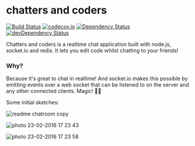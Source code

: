 # chatters and coders


[![Build Status](https://travis-ci.org/threeLoops/chat-room.svg?branch=master)](https://travis-ci.org/threeLoops/chat-room)
[![codecov.io](https://codecov.io/github/threeLoops/chat-room/coverage.svg?branch=master)](https://codecov.io/github/threeLoops/chat-room?branch=master)
[![Dependency Status](https://david-dm.org/threeloops/chat-room.svg)](https://david-dm.org/threeloops/chat-room)
[![devDependency Status](https://david-dm.org/threeloops/chat-room/dev-status.svg)](https://david-dm.org/threeloops/chat-room#info=devDependencies)

Chatters and coders is a realtime chat application built with node.js, socket.io and redis. It lets you edit code whilst chatting to your friends!

### Why?

Because it's great to chat in realtime! And socket.io makes this possible by emitting events over a web socket that can be listened to on the server and any other connected clients. Magic! :tada::tada: 


Some initial sketches:

![readme chatroom copy](https://cloud.githubusercontent.com/assets/14013616/13260413/3d45b792-da53-11e5-81c2-45e0c24bccd7.jpg)

![photo 23-02-2016 17 23 43](https://cloud.githubusercontent.com/assets/14013616/13260383/154fb9e0-da53-11e5-9c96-a21ac52ece42.jpg)

![photo 23-02-2016 17 23 58](https://cloud.githubusercontent.com/assets/14013616/13260384/15610290-da53-11e5-9033-809f0ae50837.jpg)
